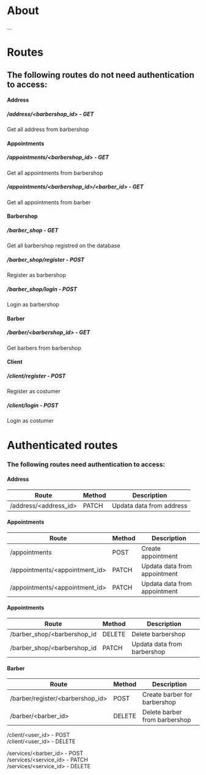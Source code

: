 # About

...


# Routes
  
## The following routes do not need authentication to access:  
  
 
#### Address

##### /address/<barbershop_id> - GET  
Get all address from barbershop  
  
  
#### Appointments

##### /appointments/<barbershop_id> - GET  
Get all appointments from barbershop  
  
##### /appointments/<barbershop_id>/<barber_id> - GET  
Get all appointments from barber  
  
  
#### Barbershop
##### /barber_shop - GET  
Get all barbershop registred on the database  
  
##### /barber_shop/register - POST  
Register as barbershop
  
##### /barber_shop/login - POST  
Login as barbershop  
  
  
#### Barber
##### /barber/<barbershop_id> - GET  
Get barbers from barbershop  
  
  
#### Client
##### /client/register - POST  
Register as costumer  
  
##### /client/login - POST  
Login as costumer  
  
  
# Authenticated routes
  
### The following routes need authentication to access:
  
#### Address

| Route | Method | Description |
| ---- | ---- | ---- |
| /address/<address_id> | PATCH | Updata data from address |

#### Appointments

| Route | Method | Description |
| ---- | ---- | ---- |
| /appointments | POST | Create appointment |
| /appointments/<appointment_id> | PATCH | Updata data from appointment |
| /appointments/<appointment_id> | PATCH | Updata data from appointment |

#### Appointments

| Route | Method | Description |
| ---- | ---- | ---- |
| /barber_shop/<barbershop_id | DELETE | Delete barbershop |
| /barber_shop/<barbershop_id | PATCH | Updata data from barbershop |

#### Barber

| Route | Method | Description |
| ---- | ---- | ---- |
| /barber/register/<barbershop_id> | POST | Create barber for barbershop |
| /barber/<barber_id> | DELETE | Delete barber from barbershop |
  
  
  
/client/<user_id> - POST  
/client/<user_id> - DELETE  
  
/services/<barber_id> - POST  
/services/<service_id> - PATCH  
/services/<service_id> - DELETE 

